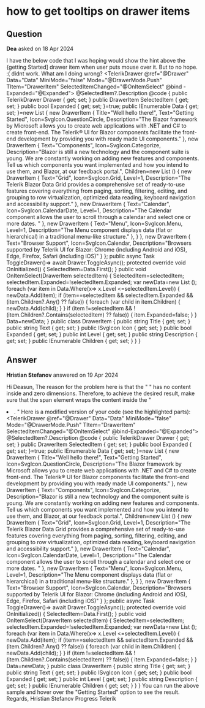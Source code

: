 # how to get tooltips on drawer items

## Question

**Dea** asked on 18 Apr 2024

I have the below code that I was hoping would show the hint above the {getting Started] drawer item when user puts mouse over it. But to no hope. :( didnt work. What am I doing wrong? <TelerikTooltip TargetSelector=".k-drawer-items span.icon-container[title]" /> <TelerikDrawer @ref="@Drawer" Data="Data" MiniMode="false" Mode="@DrawerMode.Push" TItem="DrawerItem" SelectedItemChanged="@OnItemSelect" @bind -Expanded="@Expanded"> <Template> <div class="k-drawer-items" role="menubar" aria-orientation="vertical"> <ul> @foreach (var item in context) { var selectedClass=item==SelectedItem ? "k-selected" : string.Empty; <li @onclick="@(()=> OnItemSelect(item))" class="k-drawer-item @selectedClass k-level-@(item.Level)"> <TelerikSvgIcon Icon="@item.Icon"></TelerikSvgIcon> <span class="icon-container" title="@item.Title"></span> <span class="k-item-text"> @item.Text </span> @if (item.Expanded && (item.Children?.Any() ?? false)) { <TelerikSvgIcon Class="drawer-chevron-icon" Icon="@SvgIcon.ChevronDown" /> } else if (!item.Expanded && (item.Children?.Any() ?? false)) { <TelerikSvgIcon Class="drawer-chevron-icon" Icon="@SvgIcon.ChevronRight" /> } </li> } </ul> </div> </Template> <DrawerContent> @SelectedItem?.Description </DrawerContent> </TelerikDrawer> @code { public TelerikDrawer <DrawerItem> Drawer { get; set; } public DrawerItem SelectedItem { get; set; } public bool Expanded { get; set; }=true; public IEnumerable <DrawerItem> Data { get; set; }=new List <DrawerItem> { new DrawerItem { Title="Well hello there!", Text="Getting Started", Icon=SvgIcon.QuestionCircle, Description="The Blazor framework by Microsoft allows you to create web applications with .NET and C# to create front-end. The Telerik® UI for Blazor components facilitate the front-end development by providing you with ready made UI components." }, new DrawerItem { Text="Components", Icon=SvgIcon.Categorize, Description="Blazor is still a new technology and the component suite is young. We are constantly working on adding new features and components. Tell us which components you want implemented and how you intend to use them, and Blazor, at our feedback portal.", Children=new List <DrawerItem> () { new DrawerItem { Text="Grid", Icon=SvgIcon.Grid, Level=1, Description="The Telerik Blazor Data Grid provides a comprehensive set of ready-to-use features covering everything from paging, sorting, filtering, editing, and grouping to row virtualization, optimized data reading, keyboard navigation and accessibility support." }, new DrawerItem { Text="Calendar", Icon=SvgIcon.CalendarDate, Level=1, Description="The Calendar component allows the user to scroll through a calendar and select one or more dates. " }, new DrawerItem { Text="Menu", Icon=SvgIcon.Menu, Level=1, Description="The Menu component displays data (flat or hierarchical) in a traditional menu-like structure." }, } }, new DrawerItem { Text="Browser Support", Icon=SvgIcon.Calendar, Description="Browsers supported by Telerik UI for Blazor: Chrome (including Android and iOS), Edge, Firefox, Safari (including iOS)" } }; public async Task ToggleDrawer()=> await Drawer.ToggleAsync(); protected override void OnInitialized() { SelectedItem=Data.First(); } public void OnItemSelect(DrawerItem selectedItem) { SelectedItem=selectedItem; selectedItem.Expanded=!selectedItem.Expanded; var newData=new List <DrawerItem> (); foreach (var item in Data.Where(x=> x.Level <=selectedItem.Level)) { newData.Add(item); if (item==selectedItem && selectedItem.Expanded && (item.Children?.Any() ?? false)) { foreach (var child in item.Children) { newData.Add(child); } } if (item !=selectedItem && !(item.Children?.Contains(selectedItem) ?? false)) { item.Expanded=false; } } Data=newData; } public class DrawerItem { public string Title { get; set; } public string Text { get; set; } public ISvgIcon Icon { get; set; } public bool Expanded { get; set; } public int Level { get; set; } public string Description { get; set; } public IEnumerable <DrawerItem> Children { get; set; } } }

## Answer

**Hristian Stefanov** answered on 19 Apr 2024

Hi Deasun, The reason for the problem here is that the " <span class="icon-container" title="@item.Title"> " has no content inside and zero dimensions. Therefore, to achieve the desired result, make sure that the span element wraps the content inside the " <li>. " Here is a modified version of your code (see the highlighted parts): <TelerikTooltip TargetSelector=".k-drawer-items span.icon-container[title]" /> <TelerikDrawer @ref="@Drawer" Data="Data" MiniMode="false" Mode="@DrawerMode.Push" TItem="DrawerItem" SelectedItemChanged="@OnItemSelect" @bind-Expanded="@Expanded"> <Template> <div class="k-drawer-items" role="menubar" aria-orientation="vertical"> <ul> @foreach (var item in context)
{
var selectedClass=item==SelectedItem ? "k-selected" : string.Empty; <li @onclick="@(()=> OnItemSelect(item))" class="k-drawer-item @selectedClass k-level-@(item.Level)"> <TelerikSvgIcon Icon="@item.Icon"> </TelerikSvgIcon> <span class="icon-container" style="width: 100%;" title="@item.Title"> <span class="k-item-text"> @item.Text </span> @if (item.Expanded && (item.Children?.Any() ?? false))
{ <TelerikSvgIcon Class="drawer-chevron-icon" Icon="@SvgIcon.ChevronDown" /> }
else if (!item.Expanded && (item.Children?.Any() ?? false))
{ <TelerikSvgIcon Class="drawer-chevron-icon" Icon="@SvgIcon.ChevronRight" /> } </span> </li> } </ul> </div> </Template> <DrawerContent> @SelectedItem?.Description </DrawerContent> </TelerikDrawer> @code {
public TelerikDrawer <DrawerItem> Drawer { get; set; }
public DrawerItem SelectedItem { get; set; }
public bool Expanded { get; set; }=true;
public IEnumerable <DrawerItem> Data { get; set; }=new List <DrawerItem> {
new DrawerItem
{
Title="Well hello there!",
Text="Getting Started",
Icon=SvgIcon.QuestionCircle,
Description="The Blazor framework by Microsoft allows you to create web applications with .NET and C# to create front-end. The Telerik® UI for Blazor components facilitate the front-end development by providing you with ready made UI components."
},
new DrawerItem
{
Text="Components",
Icon=SvgIcon.Categorize,
Description="Blazor is still a new technology and the component suite is young. We are constantly working on adding new features and components. Tell us which components you want implemented and how you intend to use them, and Blazor, at our feedback portal.",
Children=new List <DrawerItem> ()
{
new DrawerItem
{
Text="Grid",
Icon=SvgIcon.Grid,
Level=1,
Description="The Telerik Blazor Data Grid provides a comprehensive set of ready-to-use features covering everything from paging, sorting, filtering, editing, and grouping to row virtualization, optimized data reading, keyboard navigation and accessibility support." },
new DrawerItem
{
Text="Calendar",
Icon=SvgIcon.CalendarDate,
Level=1,
Description="The Calendar component allows the user to scroll through a calendar and select one or more dates. "
},
new DrawerItem
{
Text="Menu",
Icon=SvgIcon.Menu,
Level=1,
Description="The Menu component displays data (flat or hierarchical) in a traditional menu-like structure."
},
}
},
new DrawerItem
{
Text="Browser Support",
Icon=SvgIcon.Calendar,
Description="Browsers supported by Telerik UI for Blazor: Chrome (including Android and iOS), Edge, Firefox, Safari (including iOS)"
}
};
public async Task ToggleDrawer()=> await Drawer.ToggleAsync();
protected override void OnInitialized()
{
SelectedItem=Data.First();
}
public void OnItemSelect(DrawerItem selectedItem)
{
SelectedItem=selectedItem;
selectedItem.Expanded=!selectedItem.Expanded;
var newData=new List <DrawerItem> ();
foreach (var item in Data.Where(x=> x.Level <=selectedItem.Level))
{
newData.Add(item);
if (item==selectedItem && selectedItem.Expanded && (item.Children?.Any() ?? false))
{
foreach (var child in item.Children)
{
newData.Add(child);
}
}
if (item !=selectedItem && !(item.Children?.Contains(selectedItem) ?? false))
{
item.Expanded=false;
}
}
Data=newData;
}
public class DrawerItem
{
public string Title { get; set; }
public string Text { get; set; }
public ISvgIcon Icon { get; set; }
public bool Expanded { get; set; }
public int Level { get; set; }
public string Description { get; set; }
public IEnumerable <DrawerItem> Children { get; set; }
}
} You can run the above sample and hover over the "Getting Started" option to see the result. Regards, Hristian Stefanov Progress Telerik
